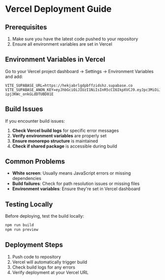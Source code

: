# Vercel Deployment Guide

## Prerequisites
1. Make sure you have the latest code pushed to your repository
2. Ensure all environment variables are set in Vercel

## Environment Variables in Vercel
Go to your Vercel project dashboard → Settings → Environment Variables and add:

```
VITE_SUPABASE_URL=https://hekjabrlgdpbffzidshz.supabase.co
VITE_SUPABASE_ANON_KEY=eyJhbGciOiJIUzI1NiIsInR5cCI6IkpXVCJ9.eyJpc3MiOiJzdXBhYmFzZSIsInJlZiI6Imhla2phYnJsZ2RwYmZmemlkc2h6Iiwicm9sZSI6ImFub24iLCJpYXQiOjE3NTU2Njk3ODAsImV4cCI6MjA3MTI0NTc4MH0.omgtL7BDdTNBEj1bQYY9-ipj3KWc_onkGLdDTUBD81E
```

## Build Issues
If you encounter build issues:

1. **Check Vercel build logs** for specific error messages
2. **Verify environment variables** are properly set
3. **Ensure monorepo structure** is maintained
4. **Check if shared package** is accessible during build

## Common Problems
- **White screen**: Usually means JavaScript errors or missing dependencies
- **Build failures**: Check for path resolution issues or missing files
- **Environment variables**: Ensure they're set in Vercel dashboard

## Testing Locally
Before deploying, test the build locally:
```bash
npm run build
npm run preview
```

## Deployment Steps
1. Push code to repository
2. Vercel will automatically trigger build
3. Check build logs for any errors
4. Verify deployment at your Vercel URL
